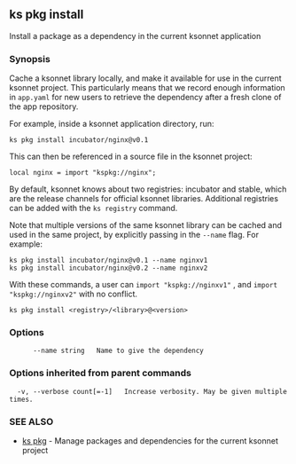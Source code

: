 ## ks pkg install

Install a package as a dependency in the current ksonnet application

### Synopsis


Cache a ksonnet library locally, and make it available for use in the current
ksonnet project. This particularly means that we record enough information in
 `app.yaml` for new users to retrieve the dependency after a fresh clone of the
app repository.

For example, inside a ksonnet application directory, run:

    ks pkg install incubator/nginx@v0.1

This can then be referenced in a source file in the ksonnet project:

    local nginx = import "kspkg://nginx";

By default, ksonnet knows about two registries: incubator and stable, which are
the release channels for official ksonnet libraries. Additional registries can
be added with the `ks registry` command.

Note that multiple versions of the same ksonnet library can be cached and used
in the same project, by explicitly passing in the `--name` flag. For example:

    ks pkg install incubator/nginx@v0.1 --name nginxv1
    ks pkg install incubator/nginx@v0.2 --name nginxv2

With these commands, a user can `import "kspkg://nginxv1"` , and
 `import "kspkg://nginxv2"` with no conflict.

```
ks pkg install <registry>/<library>@<version>
```

### Options

```
      --name string   Name to give the dependency
```

### Options inherited from parent commands

```
  -v, --verbose count[=-1]   Increase verbosity. May be given multiple times.
```

### SEE ALSO
* [ks pkg](ks_pkg.md)	 - Manage packages and dependencies for the current ksonnet project

